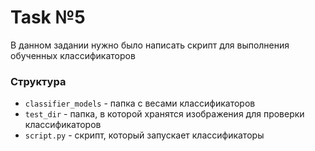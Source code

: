 # Task №5
В данном задании нужно было написать скрипт для выполнения обученных классификаторов
### Структура
* `classifier_models` - папка с весами классификаторов
* `test_dir` - папка, в которой хранятся изображения для проверки классификаторов
* `script.py` - скрипт, который запускает классификаторы
